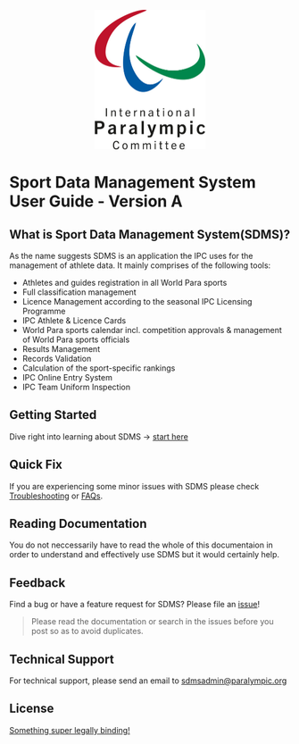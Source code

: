 <p align="center">
  <a href="https://paralympics.github.io/sdms-user-guide">
    <img class="no-border" src="img/ipc_logo_500.jpg" height="250px" alt="International Paralympic Committee Logo">
  </a>
</p>

# Sport Data Management System User Guide - Version A

## What is Sport Data Management System(SDMS)?
As the name suggests SDMS is an application the IPC uses for the management of athlete data. It mainly comprises of the following tools:
- Athletes and guides registration in all World Para sports
- Full classification management
- Licence Management according to the seasonal IPC Licensing Programme
- IPC Athlete & Licence Cards
- World Para sports calendar incl. competition approvals & management of World Para sports officials
- Results Management
- Records Validation
- Calculation of the sport-specific rankings
- IPC Online Entry System
- IPC Team Uniform Inspection

## Getting Started
Dive right into learning about SDMS -> [start here](layout-and-functionalities/access) 

## Quick Fix

If you are experiencing some minor issues with SDMS please check [Troubleshooting]() or [FAQs]().

## Reading Documentation

You do not neccessarily have to read the whole of this documentaion in order to understand and effectively use SDMS but it would certainly help.

## Feedback

Find a bug or have a feature request for SDMS? Please file an <a href="https://github.com/paralympics/issues" targe="_blank">issue</a>!

> Please read the documentation or search in the issues before you post so as to avoid duplicates.

## Technical Support

For technical support, please send an email to [sdmsadmin@paralympic.org](mailto:sdmsadmin@paralympic.org)

## License

[Something super legally binding!]()

<!-- TODO: Switch the document structure of the guide
1. Put document-history into the introduction folder
2. make the README.md file the first page
3. add more information to the repository's README file
4. install ImgBot to compress the images in the repo
-->
